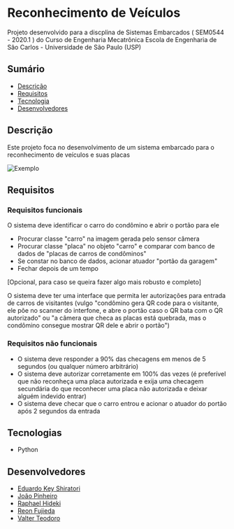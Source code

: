 # Reconhecimento de Veículos 
Projeto desenvolvido para a discplina de Sistemas Embarcados ( SEM0544 - 2020.1 ) do Curso de Engenharia Mecatrônica Escola de Engenharia de Sâo Carlos - Universidade de São Paulo (USP)
## Sumário

- [Descrição](#Descrição)
- [Requisitos](#Requisitos)
- [Tecnologia](#Tecnologias)
- [Desenvolvedores](#Desenvolvedores)

## Descrição
Este projeto foca no desenvolvimento de um sistema embarcado para o reconhecimento de veículos e suas placas

![Exemplo](./assets/vehicle_ex.jpeg)

## Requisitos

### Requisitos funcionais
 O sistema deve identificar o carro do condômino e abrir o portão para ele
- Procurar classe "carro" na imagem gerada pelo sensor câmera
- Procurar classe "placa" no objeto "carro" e comparar com banco de dados de "placas de carros de condôminos"
- Se constar no banco de dados, acionar atuador "portão da garagem"
- Fechar depois de um tempo

[Opcional, para caso se queira fazer algo mais robusto e completo]


 O sistema deve ter uma interface que permita ler autorizações para entrada de carros de visitantes (vulgo "condômino gera QR code para o visitante, ele põe no scanner do interfone, e abre o portão caso o QR bata com o QR autorizado" ou "a câmera que checa as placas está quebrada, mas o condômino consegue mostrar QR dele e abrir o portão")

### Requisitos não funcionais
- O sistema deve responder a 90% das checagens em menos de 5 segundos (ou qualquer número arbitrário)
- O sistema deve autorizar corretamente em 100% das vezes (é preferível que não reconheça uma placa autorizada e exija uma checagem secundária do que reconhecer uma placa não autorizada e deixar alguém indevido entrar)
- O sistema deve checar que o carro entrou e acionar o atuador do portão após 2 segundos da entrada

## Tecnologias
- Python

## Desenvolvedores
- [Eduardo Key Shiratori](https://github.com/EduardoKeyS)
- [João Pinheiro](https://github.com/joaomh)
- [Raphael Hideki](https://github.com/raphaelyokosawa/)
- [Reon Fujieda](https://github.com/reonfk)
- [Valter Teodoro](https://github.com/valterteodoro)
